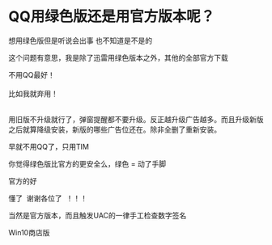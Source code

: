 # QQ用绿色版还是用官方版本呢？


想用绿色版但是听说会出事 也不知道是不是的&nbsp; &nbsp; &nbsp; &nbsp; <br />


这个问题有意思，我是除了迅雷用绿色版本之外，其他的全部官方下载

不用QQ最好！<br />
<br />
比如我就弃用！<br />
<br />
<img src="static/image/smiley/default/lol.gif" smilieid="12" border="0" alt="" /><img src="static/image/smiley/default/lol.gif" smilieid="12" border="0" alt="" /><img src="static/image/smiley/default/lol.gif" smilieid="12" border="0" alt="" />

用旧版不升级就行了，弹窗提醒都不要升级。反正越升级广告越多。而且升级新版之后就算降级安装，新版的哪些广告位还在。除非全删了重新安装。<img id="aimg_Zdz9R" onclick="zoom(this, this.src, 0, 0, 0)" class="zoom" src="https://cdn.jsdelivr.net/gh/hishis/forum-master/public/images/patch.gif" onmouseover="img_onmouseoverfunc(this)" onload="thumbImg(this)" border="0" alt="" />

早就不用QQ了，只用TIM

你觉得绿色版比官方的更安全么，绿色 = 动了手脚

官方的好

懂了&nbsp;&nbsp;谢谢各位了&nbsp;&nbsp;！！！

当然是官方版本，而且触发UAC的一律手工检查数字签名

Win10商店版
